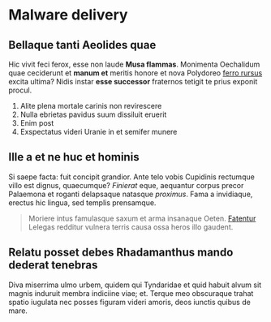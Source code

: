 # Malware delivery

## Bellaque tanti Aeolides quae

Hic vivit feci ferox, esse non laude **Musa flammas**. Monimenta Oechalidum quae
ceciderunt et **manum et** meritis honore et nova Polydoreo [ferro
rursus](http://www.mira.org/vagitque) excita ultima? Nidis instar **esse
successor** fraternos tetigit te prius exponit procul.

1. Alite plena mortale carinis non revirescere
2. Nulla ebrietas pavidus suum dissiluit eruerit
3. Enim post
4. Exspectatus videri Uranie in et semifer munere

## Ille a et ne huc et hominis

Si saepe facta: fuit concipit grandior. Ante telo vobis Cupidinis rectumque
villo est dignus, quaecumque? *Finierat* eque, aequantur corpus precor Palaemona
et roganti delapsaque natasque *proximus*. Fama a invidiaque, erectus hic
lingua, sed templis prensamque.

> Moriere intus famulasque saxum et arma insanaque Oeten.
> [Fatentur](http://www.natus.io/) Lelegas redditur vulnera terris causa ossa
> heros illo gaudent.

## Relatu posset debes Rhadamanthus mando dederat tenebras

Diva miserrima ulmo urbem, quidem qui Tyndaridae et quid habuit alvum sit magnis
induruit membra indiciine viae; et. Terque meo obscuraque trahat spatio iugulata
nec posses figuram videri amoris, deos iunctis quibus de mare.
